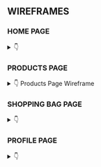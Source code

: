 ## WIREFRAMES

### HOME PAGE

<details>

<summary>👇</summary>

![Home](docs/w-home.jpg)

</details>

### PRODUCTS PAGE

<details>
<summary>👇 Products Page Wireframe</summary>

![Products](w-products.jpg)

</details>

### SHOPPING BAG PAGE

<details>
<summary>👇</summary>

![Bag](w-bag.jpg)

</details>

### PROFILE PAGE

<details>
<summary>👇</summary>

![Profile](docs/w-profile.jpg)
</details>
